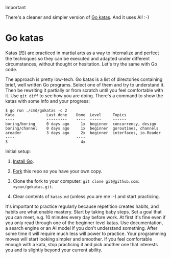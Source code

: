 > [!IMPORTANT]
> There's a cleaner and simpler version of [Go katas](https://github.com/gokatas/gokatas). And it uses AI! :-) 

# Go katas

Katas (形) are practiced in martial arts as a way to internalize and perfect the
techniques so they can be executed and adapted under different circumstances,
without thought or hesitation. Let's try the same with Go code.

The approach is pretty low-tech. Go katas is a list of directories containing
brief, well written Go programs. Select one of them and try to understand it.
Then be rewriting it partially or from scratch until you feel comfortable with it.
Use `git diff` to see how you are doing. There's a command to show the katas 
with some info and your progress:

```
$ go run ./cmd/gokatas -c 2
Kata              Last done    Done  Level     Topics
----              ---------    ----  -----     ------
boring/boring     0 days ago     1x  beginner  concurrency, design
boring/channel    0 days ago     1x  beginner  goroutines, channels
areader           3 days ago     2x  beginner  interfaces, io.Reader
----                           ----
3                                4x 
```

Initial setup:

1) [Install Go](https://go.dev/doc/install).

2) [Fork](https://github.com/jreisinger/gokatas/fork) this repo so you have your own copy.
  
3) Clone the fork to your computer: `git clone git@github.com:<you>/gokatas.git`.

4) Clear contents of `katas.md` (unless you are me :-) and start practicing.

It's important to practice regularly because repetition creates habits, and
habits are what enable mastery. Start by taking baby steps. Set a goal that you
can meet, e.g. 10 minutes every day before work. At first it's fine even if you
only read through one of the beginner level katas. Use documentation, a search
engine or an AI model if you don't understand something. After some time it will
require much less will power to practice. Your programming moves will start
looking simpler and smoother. If you feel comfortable enough with a kata, stop
practicing it and pick another one that interests you and is slightly beyond
your current ability.
